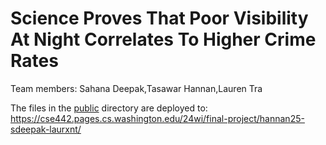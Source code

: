 # Science Proves That Poor Visibility At Night Correlates To Higher Crime Rates

Team members:
Sahana Deepak,Tasawar Hannan,Lauren Tra

The files in the [public](/public) directory are deployed to: https://cse442.pages.cs.washington.edu/24wi/final-project/hannan25-sdeepak-laurxnt/
